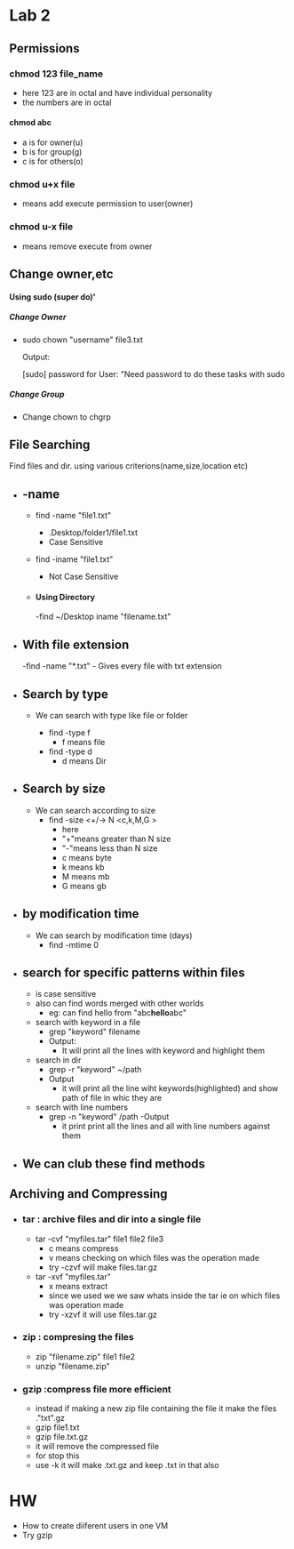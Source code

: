 # Lab 2


## Permissions
### chmod 123 file_name
- here 123 are in octal and have individual personality
 - the numbers are in octal 
 
#### chmod abc
- a is for owner(u)
- b is for group(g)
- c is for others(o)

### chmod u+x file
- means add execute permission to user(owner)
### chmod u-x file
- means remove execute from owner

## Change owner,etc
#### Using sudo (super do)'
##### Change Owner
- sudo chown "username" file3.txt

    Output:

    [sudo] password for User: "Need password to do these tasks with sudo
##### Change Group
- Change chown to chgrp

## File Searching
Find files and dir. using various criterions(name,size,location etc)
- ## -name
    - find -name "file1.txt"
        - .Desktop/folder1/file1.txt
        - Case Sensitive
    
    - find -iname "file1.txt"
        - Not Case Sensitive
    - #### Using Directory
        -find ~/Desktop iname "filename.txt"
- ## With file extension
    -find -name "*.txt"
        - Gives every file with txt extension
- ## Search by type
    - We can search with type like file or folder
        
        - find -type f  
            - f means file
        - find -type d
            - d means Dir
- ## Search by size
    - We can search according to size
        - find -size <+/-> N <c,k,M,G >
            - here
            - "+"means greater than N size
            - "-"means less than N size
            - c means byte
            - k means kb
            - M means mb
            - G means gb
- ## by modification time
    - We can search by modification time (days)
        - find -mtime 0
- ## search for specific patterns within files
    - is case sensitive 
    - also can find words merged with other worlds 
        - eg: can find hello from "abc<b>hello</b>abc"
    - search with keyword in a file
        - grep "keyword" filename
        - Output:
            - It will print all the lines with keyword and highlight them 
    - search in dir
        - grep -r "keyword" ~/path
        - Output
            - it will print all the line wiht keywords(highlighted) and show path of file in whic they are
    - search with line numbers
        - grep -n "keyword" /path
        -Output
            - it print print all the lines and all with line numbers against them
- ## We can club these find methods
## Archiving and Compressing
- ### tar : archive files and dir into a single file
    - tar -cvf "myfiles.tar" file1 file2 file3
        - c means compress
        - v means checking on which files was the operation made
        - try -czvf will make files.tar.gz
    - tar -xvf "myfiles.tar"
        - x means extract
        - since we used we we saw whats inside the tar ie on which files was operation made
        - try -xzvf it will use files.tar.gz
- ### zip : compresing the files
    - zip "filename.zip" file1 file2
    - unzip "filename.zip" 
- ### gzip :compress file more efficient
    - instead if making a new zip file containing the file it make the files ."txt".gz
    - gzip file1.txt
    - gzip file.txt.gz
    - it will remove the compressed file
    - for stop this
    - use -k it will make .txt.gz and keep .txt in that also
    

        















# HW 
- How to create diiferent users in one VM
- Try gzip
